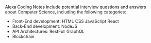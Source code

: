 Alexa Coding Notes include potential interview questions and answers
about Computer Science, including the following categories:

- Front-End development:
  HTML
  CSS
  JavaScript
  React
- Back-End development:
  NodeJS
- API Architectures:
  RestFull
  GraphQL
- Blockchain